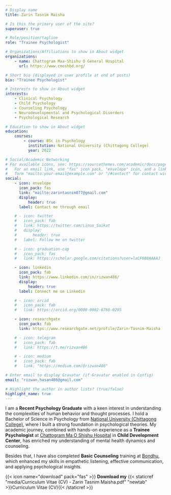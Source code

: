 ```yaml
---
# Display name
title: Zarin Tasnim Maisha

# Is this the primary user of the site?
superuser: true

# Role/position/tagline
role: "Trainee Psychologist"

# Organizations/Affiliations to show in About widget
organizations:
    - name: Chattogram Maa-Shishu O General Hospital
      url: https://www.cmoshbd.org/

# Short bio (displayed in user profile at end of posts)
bio: "Trainee Psychologist"

# Interests to show in About widget
interests:
    - Clinical Psychology
    - Child Psychology
    - Counseling Psychology
    - Neurodevelopmental and Psychological Disorders
    - Psychological Research

# Education to show in About widget
education:
    courses:
        - course: BSc in Psychology
          institution: National University (Chittagong College)
          year: 2022

# Social/Academic Networking
# For available icons, see: https://sourcethemes.com/academic/docs/page-builder/#icons
#   For an email link, use "fas" icon pack, "envelope" icon, and a link in the
#   form "mailto:your-email@example.com" or "/#contact" for contact widget.
social:
    - icon: envelope
      icon_pack: fas
      link: "mailto:zarintasnim077@gmail.com"
      display:
          header: true
      label: Contact me through email

    # - icon: twitter
    #   icon_pack: fab
    #   link: https://twitter.com/Linux_Saikat
    #   display:
    #       header: true
    #   label: Follow me on twitter

    # - icon: graduation-cap
    #   icon_pack: fas
    #   link: https://scholar.google.com/citations?user=laCF688AAAAJ

    - icon: linkedin
      icon_pack: fab
      link: https://www.linkedin.com/in/rizwan486/
      display:
          header: true
      label: Connect me on Linkedin

    # - icon: orcid
    #   icon_pack: fab
    #   link: https://orcid.org/0000-0002-6766-0295

    - icon: researchgate
      icon_pack: fab
      link: https://www.researchgate.net/profile/Zarin-Tasnim-Maisha

    # - icon: telegram
    #   icon_pack: fab
    #   link: https://t.me/rizwan486

    # - icon: medium
    #   icon_pack: fab
    #   link: "https://medium.com/@rizwan486"

# Enter email to display Gravatar (if Gravatar enabled in Config)
email: "rizwan.hasan486@gmail.com"

# Highlight the author in author lists? (true/false)
highlight_name: true
---
```


I am a **Recent Psychology Graduate** with a keen interest in understanding the complexities of human behavior and thought processes. I hold a Bachelor of Science in Psychology from [National University (Chittagong College)](https://ctgcollege.gov.bd/), where I built a strong foundation in psychological theories. My academic journey, combined with hands-on experience as a **Trainee Psychologist** at [Chattogram Ma O Shishu Hospital](https://www.cmoshbd.org/) in **Child Development Center**, has enriched my understanding of mental health dynamics and counseling.

Besides that, I have also completed **Basic Counseling** training at [Bondhu](https://www.bondhu-bd.com/), which enhanced my skills in empathetic listening, effective communication, and applying psychological insights.

{{< icon name="download" pack="fas" >}} **Download my** {{< staticref "media/Curriculum Vitae (CV) - Zarin Tasnim Maisha.pdf" "newtab" >}}Curriculum Vitae (CV){{< /staticref >}}
